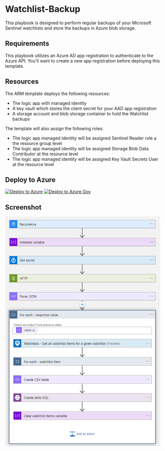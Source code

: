 # Watchlist-Backup

This playbook is designed to perform regular backups of your Microsoft Sentinel
 watchlists and store the backups in Azure blob storage.

## Requirements

This playbook utilizes an Azure AD app registration to authenticate to the 
Azure API. You'll want to create a new app registration before deploying this template.

## Resources

The ARM template deploys the following resources:

* The logic app with managed identity
* A key vault which stores the client secret for your AAD app registration
* A storage account and blob storage container to hold the Watchlist backups

The template will also assign the following roles:

* The logic app managed identity will be assigned Sentinel Reader role a the 
resource group level
* The logic app managed identity will be assigned Storage Blob Data Contributor 
at the resource level
* The logic app managed identity will be assigned Key Vault Secrets User
at the resource level

## Deploy to Azure


[![Deploy to Azure](https://aka.ms/deploytoazurebutton)](https://portal.azure.com/#create/Microsoft.Template/uri/https%3A%2F%2Fraw.githubusercontent.com%2Fh0ffayyy%2FMicrosoftSentinelStuff%2Fmain%2FPlaybooks%2FWatchlist-Backup%2Fazuredeploy.json)
[![Deploy to Azure Gov](https://aka.ms/deploytoazuregovbutton)](https://portal.azure.us/#create/Microsoft.Template/uri/https%3A%2F%2Fraw.githubusercontent.com%2Fh0ffayyy%2FMicrosoftSentinelStuff%2Fmain%2FPlaybooks%2FWatchlist-Backup%2Fazuredeploy.json)

## Screenshot

![playbook visual overview](./images/watchlist-backup.png)
